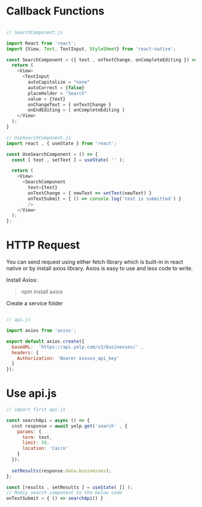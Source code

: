 Callback Functions
==================


```javascript

// SearchComponent.js

import React from 'react';
import {View, Text, TextInput, StyleSheet} from 'react-native';

const SearchComponent = ({ text , onTextChange, onCompleteEditing }) => {
  return (
    <View>
      <TextInput
        autoCapitalize = "none"
        autoCorrect = {false}
        placeHolder = "Search"
        value = {text}
        onChangeText = { onTextChange }
        onEndEditing = ( onCompleteEditing )
    </View>
  );
}

// UseSearchComponent.js
import react , { useState } from 'react';

const UseSearchComponent = () => {
  const [ text , setText ] = useState( '' );

  return (
    <View>
      <SearchComponent 
        text={text} 
        onTextChange = { newText => setText(newText) } 
        onTextSubmit = { () => console.log('text is submitted') }
        />
    </View>
  );
};
```

HTTP Request
=============

You can send request using either fetch library which is built-in in react native or by install axios library. Axios is easy to use and less code to write.

Install Axios: 

> npm install axios

Create a service folder

```javascript

// api.js

import axios from 'axios';

export default axios.create({
  baseURL:  'https://api.yelp.com/v3/businesses/' ,
  headers: {
    Authorization: 'Bearer xxxxxx_api_key'
  }
});
```

Use api.js 
===========

```javascript
// import first api.js

const searchApi = async () => {
  cnst response = await yelp.get('search' , {
    params: {
      term: text,
      limit: 50,
      location: 'Cairo'
    }
  });
  
  setResults(response.data.businesses);
};

const [results , setResults ] = useState( [] );
// Modiy search component to the below code
onTextSubmit = { () => searchApi() }

```
